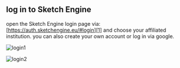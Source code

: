 ## log in to Sketch Engine
open the Sketch Engine login page via: [https://auth.sketchengine.eu/#login][1] and choose your affiliated institution. you can also create your own account or log in via google.

![login1][image-1]

![login2][image-2]

[1]:	https://auth.sketchengine.eu/#login

[image-1]:	~/Documents/github/school/api/png/ses-overview/mdb-01-001.png
[image-2]:	~/Documents/github/school/api/png/ses-overview/mdb-01-002.png